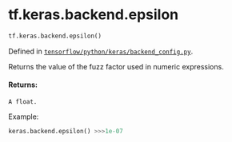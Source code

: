 <div itemscope itemtype="http://developers.google.com/ReferenceObject">
<meta itemprop="name" content="tf.keras.backend.epsilon" />
<meta itemprop="path" content="Stable" />
</div>

# tf.keras.backend.epsilon

``` python
tf.keras.backend.epsilon()
```



Defined in [`tensorflow/python/keras/backend_config.py`](/code/stable/tensorflow/python/keras/backend_config.py).

Returns the value of the fuzz factor used in numeric expressions.

#### Returns:

    A float.

Example:
```python
keras.backend.epsilon() >>>1e-07
```